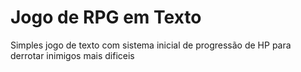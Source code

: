 # Jogo de RPG em Texto

Simples jogo de texto com sistema inicial de progressão de HP para derrotar inimigos mais dificeis
